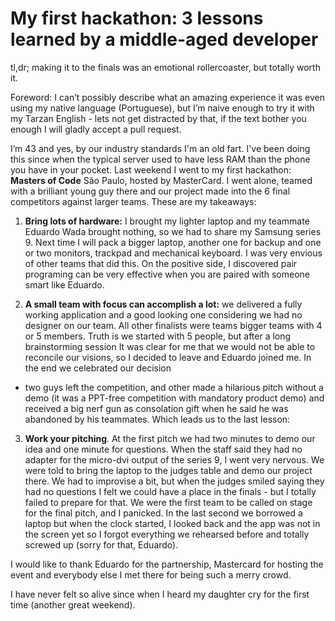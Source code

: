 # My first hackathon: 3 lessons learned by a middle-aged developer

tl,dr; making it to the finals was an emotional rollercoaster, but totally worth it.

Foreword: I can’t possibly describe what an amazing experience it was even using my native language (Portuguese), 
but I’m naive enough to try it with my Tarzan English - lets not get distracted by that, if the text bother you 
enough I will gladly accept a pull request.

I’m 43 and yes, by our industry standards I'm an old fart. I've been doing this since when the typical server used 
to have less RAM than the phone you have in your pocket. Last weekend I went to my first hackathon: **Masters of Code** São Paulo, 
hosted by MasterCard. I went alone, teamed with a brilliant young guy there and our project made into the 6 final 
competitors against larger teams. These are my takeaways:

1. **Bring lots of hardware:** I brought my lighter laptop and my teammate Eduardo Wada brought nothing, so we had to share
my Samsung series 9. Next time I will pack a bigger laptop, another one for backup and one or two monitors, trackpad 
and mechanical keyboard. I was very envious of other teams that did this. On the positive side, I discovered pair 
programing can be very effective when you are paired with someone smart like Eduardo. 

2. **A small team with focus can accomplish a lot:** we delivered a fully working application and a good looking one 
considering we had no designer on our team. All other finalists were teams bigger teams with 4 or 5 members. 
Truth is we started with 5 people, but after a long brainstorming session It was clear for me that we would not
be able to reconcile our visions, so I decided to leave and Eduardo joined me. In the end we celebrated our decision 
- two guys left the competition, and other made a hilarious pitch without a demo (it was a PPT-free competition with 
mandatory product demo) and received a big nerf gun as consolation gift when he said he was abandoned
by his teammates. Which leads us to the last lesson:

3. **Work your pitching**. At the first pitch we had two minutes to demo our idea and one minute for questions. When the 
staff said they had no adapter for the micro-dvi output of the series 9, I went very nervous. We were told to bring 
the laptop to the judges table and demo our project there. We had to improvise a bit, but when the judges smiled 
saying  they had no questions I felt we could have a place in the finals - but I totally failed to prepare for that. 
We were the first team to be called on stage for the final pitch, and I panicked. In the last second we borrowed a 
laptop but when the clock started, I looked back and the app was not in the screen yet so I forgot everything we 
rehearsed before and totally screwed up (sorry for that, Eduardo).

I would like to thank Eduardo for the partnership, Mastercard for hosting the event and everybody else I met there for being
such a merry crowd.

I have never felt so alive since when I heard my daughter cry for the first time (another great weekend).

